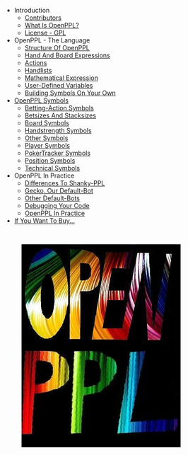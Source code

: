 * Introduction
	* [Contributors](chapters/contributors.md)
	* [What Is OpenPPL?](chapters/what_is_openppl.md)
	* [License - GPL](chapters/LICENSE.md)
* OpenPPL - The Language
	* [Structure Of OpenPPL](chapters/structure_of_a_ppl_file.md)
	* [Hand And Board Expressions](chapters/hand_and_board_expressions.md)
	* [Actions](chapters/actions.md)
	* [Handlists](chapters/handlists.md)
	* [Mathematical Expression](chapters/mathematical_expressions.md)
	* [User-Defined Variables](chapters/user_defined_variables.md)
	* [Building Symbols On Your Own](chapters/building_symbols_on_your_own.md)
* [OpenPPL Symbols](chapters/openppl_symbols.md)
	* [Betting-Action Symbols](chapters/bettingaction_symbols.md)
	* [Betsizes And Stacksizes](chapters/betsizes_and_stacksizes.md)
	* [Board Symbols](chapters/board_symbols.md)
	* [Handstrength Symbols](chapters/handstrength_symbols.md)
	* [Other Symbols](chapters/other_symbols.md)
	* [Player Symbols](chapters/player_symbols.md)
	* [PokerTracker Symbols](chapters/symbols_pokertracker.md)
	* [Position Symbols](chapters/position_symbols.md)
	* [Technical Symbols](chapters/technical_symbols.md)
* OpenPPL In Practice
	* [Differences To Shanky-PPL](chapters/differences.md)
	* [Gecko, Our Default-Bot](chapters/gecko_our_default_bot.md)
	* [Other Default-Bots](chapters/other_demobots.md)
	* [Debugging Your Code](chapters/debugging_your_code.md)
	* [OpenPPL In Practice](chapters/openppl_in_practice.md)
* [If You Want To Buy...](chapters/if_you_want_to_buy.md)

<br>

<figure>
<img src="openppl.jpg" />
</figure>
